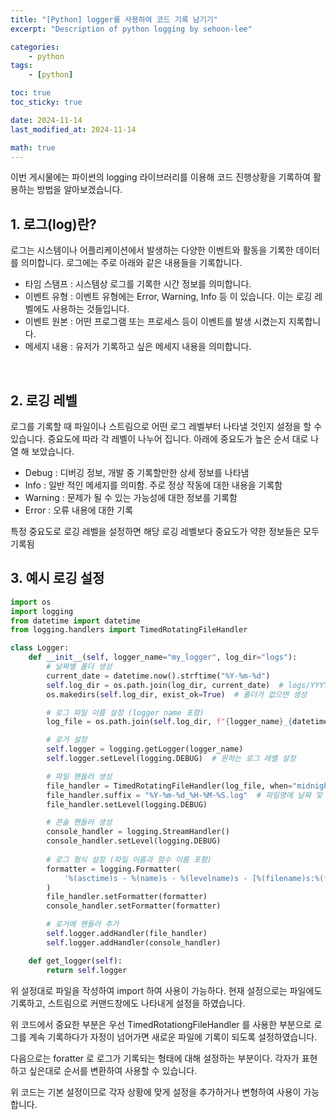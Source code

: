 ```yaml
---
title: "[Python] logger를 사용하여 코드 기록 남기기"
excerpt: "Description of python logging by sehoon-lee"

categories:
    - python
tags:
    - [python]

toc: true
toc_sticky: true

date: 2024-11-14
last_modified_at: 2024-11-14

math: true
---
```


이번 게시물에는 파이썬의 logging 라이브러리를 이용해 코드 진행상황을 기록하여 활용하는 방법을 알아보겠습니다.

## 1. 로그(log)란?

로그는 시스템이나 어플리케이션에서 발생하는 다양한 이벤트와 활동을 기록한 데이터를 의미합니다. 로그에는 주로 아래와 같은 내용들을 기록합니다.
- 타임 스탬프 : 시스템상 로그를 기록한 시간 정보를 의미합니다.
- 이벤트 유형 : 이벤트 유형에는 Error, Warning, Info 등 이 있습니다. 이는 로깅 레벨에도 사용하는 것들입니다.
- 이벤트 원본 : 어떤 프로그램 또는 프로세스 등이 이벤트를 발생 시켰는지 지록합니다.
- 메세지 내용 : 유저가 기록하고 싶은 메세지 내용을 의미합니다.

<br>

## 2. 로깅 레벨

로그를 기록할 때 파일이나 스트림으로 어떤 로그 레벨부터 나타낼 것인지 설정을 할 수 있습니다. 중요도에 따라 각 레벨이 나누어 집니다. 아래에 중요도가 높은 순서 대로 나열 해 보았습니다.

- Debug : 디버깅 정보, 개발 중 기록할만한 상세 정보를 나타냄
- Info : 일반 적인 메세지를 의미함. 주로 정상 작동에 대한 내용을 기록함
- Warning : 문제가 될 수 있는 가능성에 대한 정보를 기록함
- Error : 오류 내용에 대한 기록

특정 중요도로 로깅 레벨을 설정하면 해당 로깅 레벨보다 중요도가 약한 정보들은 모두 기록됨


## 3. 예시 로깅 설정

```python
import os
import logging
from datetime import datetime
from logging.handlers import TimedRotatingFileHandler

class Logger:
    def __init__(self, logger_name="my_logger", log_dir="logs"):
        # 날짜별 폴더 생성
        current_date = datetime.now().strftime("%Y-%m-%d")
        self.log_dir = os.path.join(log_dir, current_date)  # logs/YYYY-MM-DD 폴더 생성
        os.makedirs(self.log_dir, exist_ok=True)  # 폴더가 없으면 생성

        # 로그 파일 이름 설정 (logger name 포함)
        log_file = os.path.join(self.log_dir, f"{logger_name}_{datetime.now().strftime('%Y-%m-%d_%H-%M-%S')}.log")

        # 로거 설정
        self.logger = logging.getLogger(logger_name)
        self.logger.setLevel(logging.DEBUG)  # 원하는 로그 레벨 설정

        # 파일 핸들러 생성
        file_handler = TimedRotatingFileHandler(log_file, when="midnight", interval=1)
        file_handler.suffix = "%Y-%m-%d_%H-%M-%S.log"  # 파일명에 날짜 및 시간 형식 추가
        file_handler.setLevel(logging.DEBUG)

        # 콘솔 핸들러 생성
        console_handler = logging.StreamHandler()
        console_handler.setLevel(logging.DEBUG)
        
        # 로그 형식 설정 (파일 이름과 함수 이름 포함)
        formatter = logging.Formatter(
            '%(asctime)s - %(name)s - %(levelname)s - [%(filename)s:%(funcName)s] - %(message)s'
        )
        file_handler.setFormatter(formatter)
        console_handler.setFormatter(formatter)

        # 로거에 핸들러 추가
        self.logger.addHandler(file_handler)
        self.logger.addHandler(console_handler)

    def get_logger(self):
        return self.logger
```
위 설정대로 파일을 작성하여 import 하여 사용이 가능하다. 현재 설정으로는 파일에도 기록하고, 스트림으로 커맨드창에도 나타내게 설정을 하였습니다.

위 코드에서 중요한 부분은 우선 TimedRotationgFileHandler 를 사용한 부분으로 로그를 계속 기록하다가 자정이 넘어가면 새로운 파일에 기록이 되도록 설정하였습니다.

다음으로는 foratter 로 로그가 기록되는 형태에 대해 설정하는 부분이다. 각자가 표현하고 싶은대로 순서를 변환하여 사용할 수 있습니다.

위 코드는 기본 설정이므로 각자 상황에 맞게 설정을 추가하거나 변형하여 사용이 가능합니다.

